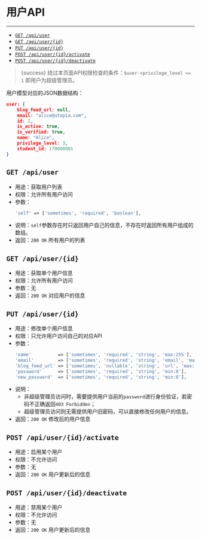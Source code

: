 # 用户API

---

- [`GET /api/user`](#u-1)
- [`GET /api/user/{id}`](#u-2)
- [`PUT /api/user/{id}`](#u-3)
- [`POST /api/user/{id}/activate`](#u-4)
- [`POST /api/user/{id}/deactivate`](#u-5)

> {success} 绕过本页面API权限检查的条件：`$user->privilege_level <= 1` 即用户为超级管理员。

用户模型对应的JSON数据结构：

```json
user: {
    blog_feed_url: null,
    email: "alice@utopia.com",
    id: 1,
    is_active: true,
    is_verified: true,
    name: "Alice",
    privilege_level: 3,
    student_id: 170000001
}
```

<a name="u-1"></a>
## `GET /api/user`

- 用途：获取用户列表
- 权限：允许所有用户访问
- 参数：
  ```php
  'self' => ['sometimes', 'required', 'boolean'],
  ```
- 说明：`self`参数存在时只返回用户自己的信息，不存在时返回所有用户组成的数组。
- 返回：`200 OK` 所有用户的列表

<a name="u-2"></a>
## `GET /api/user/{id}`

- 用途：获取单个用户信息
- 权限：允许所有用户访问
- 参数：无
- 返回：`200 OK` 对应用户的信息

<a name="u-3"></a>
## `PUT /api/user/{id}`

- 用途：修改单个用户信息
- 权限：只允许用户访问自己的对应API
- 参数：
  ```php
  'name'          => ['sometimes', 'required', 'string', 'max:255'],
  'email'         => ['sometimes', 'required', 'string', 'email', 'max:255', Rule::unique('users')->ignore($user->id)],
  'blog_feed_url' => ['sometimes', 'nullable', 'string', 'url', 'max:255', Rule::unique('users')->ignore($user->id)],
  'password'      => ['sometimes', 'required', 'string', 'min:8'],
  'new_password'  => ['sometimes', 'required', 'string', 'min:8'],
  ```
- 说明：
  - 非超级管理员访问时，需要提供用户当前的`password`进行身份验证，若密码不正确返回`403 Forbidden`；
  - 超级管理员访问则无需提供用户旧密码，可以直接修改任何用户的信息。
- 返回：`200 OK` 修改后的用户信息

<a name="u-4"></a>
## `POST /api/user/{id}/activate`

- 用途：启用某个用户
- 权限：不允许访问
- 参数：无
- 返回：`200 OK` 用户更新后的信息

<a name="u-5"></a>
## `POST /api/user/{id}/deactivate`

- 用途：禁用某个用户
- 权限：不允许访问
- 参数：无
- 返回：`200 OK` 用户更新后的信息